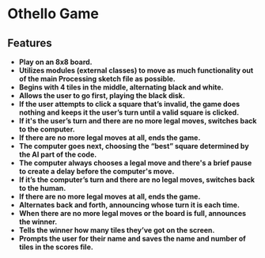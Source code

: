 # Othello Game

## Features

- **Play on an 8x8 board.**
- **Utilizes modules (external classes) to move as much functionality out of the main Processing sketch file as possible.**
- **Begins with 4 tiles in the middle, alternating black and white.**
- **Allows the user to go first, playing the black disk.**
- **If the user attempts to click a square that’s invalid, the game does nothing and keeps it the user’s turn until a valid square is clicked.**
- **If it's the user’s turn and there are no more legal moves, switches back to the computer.**
- **If there are no more legal moves at all, ends the game.**
- **The computer goes next, choosing the “best” square determined by the AI part of the code.**
- **The computer always chooses a legal move and there's a brief pause to create a delay before the computer's move.**
- **If it’s the computer’s turn and there are no legal moves, switches back to the human.**
- **If there are no more legal moves at all, ends the game.**
- **Alternates back and forth, announcing whose turn it is each time.**
- **When there are no more legal moves or the board is full, announces the winner.**
- **Tells the winner how many tiles they’ve got on the screen.**
- **Prompts the user for their name and saves the name and number of tiles in the scores file.**


